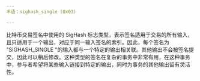 ```yaml
---
术语：sighash_single (0x03)

---
```

比特币交易签名中使用的 SigHash 标志类型，表示签名适用于交易的所有输入，且只适用于一个输出，对应于同一输入签名的索引。因此，每个签名为 "SIGHASH_SINGLE "的输入都与一个特定的输出相关联。其他输出不会被签名提交，因此可以稍后修改。这种类型的签名在复杂的事务中非常有用，在这种事务中，参与者希望将某些输入链接到特定的输出，同时为事务的其他输出留有灵活性。